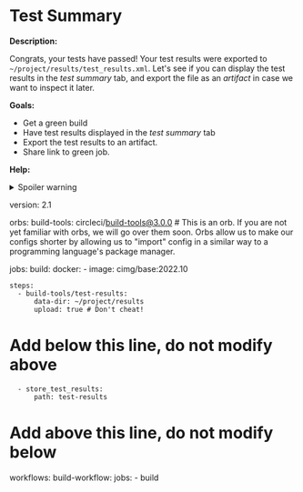 # Test Summary

**Description:**

Congrats, your tests have passed! Your test results were exported to `~/project/results/test_results.xml`. Let's see if you can display the test results in the _test summary_ tab, and export the file as an _artifact_ in case we want to inspect it later.

**Goals:**

- Get a green build
- Have test results displayed in the _test summary_ tab
- Export the test results to an artifact.
- Share link to green job.

**Help:**
<details>
  <summary>Spoiler warning</summary>

  * https://circleci.com/docs/collect-test-data/
  * https://circleci.com/docs/artifacts/
  
</details>

version: 2.1

orbs:
  build-tools: circleci/build-tools@3.0.0 # This is an orb. If you are not yet familiar with orbs, we will go over them soon. Orbs allow us to make our configs shorter by allowing us to "import" config in a similar way to a programming language's package manager.

jobs:
  build:
    docker: 
      - image: cimg/base:2022.10 

    steps:
      - build-tools/test-results:
          data-dir: ~/project/results
          upload: true # Don't cheat! 

# Add below this line, do not modify above
      - store_test_results:
          path: test-results 

# Add above this line, do not modify below

workflows:
  build-workflow:
    jobs:
      - build


